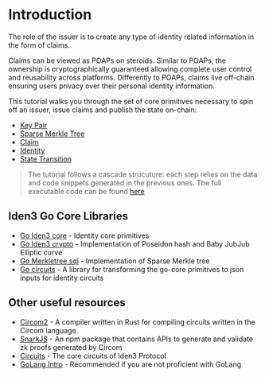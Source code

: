 # Introduction

The role of the issuer is to create any type of identity related information in the form of claims. 

Claims can be viewed as POAPs on steroids. Similar to POAPs, the ownership is cryptographically guaranteed allowing complete user control and reusability across platforms. Differently to POAPs, claims live off-chain ensuring users privacy over their personal identity information. 

This tutorial walks you through the set of core primitives necessary to spin off an issuer, issue claims and publish the state on-chain:

- [Key Pair](babyjubjub.md)
- [Sparse Merkle Tree](mt.md) 
- [Claim](claim/generic-claim.md)
- [Identity](identity/identity-structure.md)
- [State Transition](state-transition/overview.md)

> The tutorial follows a cascade strucuture: each step relies on the data and code snippets generated in the previous ones. The full executable code can be found [here](https://github.com/iden3/tutorial-examples/tree/main/issuer-protocol)

## Iden3 Go Core Libraries 

- [Go Iden3 core](https://github.com/iden3/go-iden3-core) - Identity core primitives
- [Go Iden3 crypto](https://github.com/iden3/go-iden3-crypto) - Implementation of Poseidon hash and Baby JubJub Elliptic curve
- [Go Merkletree sql](https://github.com/iden3/go-merkletree-sql) - Implementation of Sparse Merkle tree
- [Go circuits](https://github.com/iden3/go-circuits) - A library for transforming the go-core primitives to json inputs for identity circuits

## Other useful resources  

- [Circom2](https://docs.circom.io/) - A compiler written in Rust for compiling circuits written in the Circom language
- [SnarkJS](https://github.com/iden3/snarkjs) - An npm package that contains APIs to generate and validate zk proofs generated by Circom
- [Circuits](https://github.com/iden3/circuits) - The core circuits of Iden3 Protocol
- [GoLang Intro](https://go.dev/doc/) - Recommended if you are not proficient with GoLang
